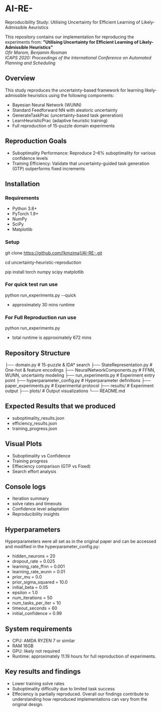 # AI-RE-

Reproducibility Study: Utilising Uncertainty for Efficient Learning of Likely-Admissible Aeuristics

This repository contains our implementation for reproducing the experiments from:
**"Utilising Uncertainty for Efficient Learning of Likely-Admissible Heuristics"**  
*Ofir Marom, Benjamin Rosman*  
_ICAPS 2020: Proceedings of the International Conference on Automated Planning and Scheduling_

## Overview

This study reproduces the uncertainty-based framework for learning likely-admissible heuristics using the following components:

- Bayesian Neural Network (WUNN)
- Standard Feedforward NN with aleatoric uncertainty
- GenerateTaskPrac (uncertainty-based task generation)
- LearnHeuristicPrac (adaptive heuristic training)
- Full reproduction of 15-puzzle domain experiments

## Reproduction Goals

- Suboptimality Performance: Reproduce 2–6% suboptimality for various confidence levels
- Training Efficiency: Validate that uncertainty-guided task generation (GTP) outperforms fixed increments

## Installation

### Requirements
- Python 3.8+
- PyTorch 1.9+
- NumPy
- SciPy
- Matplotlib

### Setup

git clone https://github.com/[kmzima]/AI-RE-.git

cd uncertainty-heuristic-reproduction

pip install torch numpy scipy matplotlib

### For quick test run use
python run_experiments.py --quick
- approximately 30 mins runtime

### For Full Reproduction run use
python run_experiments.py
- total runtime is approximately 672 mins

## Repository Structure
├── domain.py                  # 15-puzzle & IDA* search
├── StateRepresentation.py     # One-hot & feature encodings
├── NeuralNetworkComponents.py # FFNN, WUNN, uncertainty modeling
├── run_experiments.py         # Experiment entry point
├── hyperparameter_config.py   # Hyperparameter definitions
├── paper_experiments.py       # Experimental protocol
├── results/                   # Experiment output
├── plots/                     # Output visualizations
└── README.md

## Expected Results that we produced
- suboptimality_results.json
- efficiency_results.json
- training_progress.json

## Visual Plots
- Suboptimality vs Confidence
- Training progress
- Effieciency comparison (GTP vs Fixed)
- Search effort analysis

## Console logs 
- Iteration summary
- solve rates and timeouts
- Confidence level adaptation
- Reproducibility insights

## Hyperparameters
Hyperparameters were all set as in the original paper and can be accessed and modified in the hyperparameter_config.py:
- hidden_neurons = 20
- dropout_rate = 0.025
- learning_rate_ffnn = 0.001
- learning_rate_wunn = 0.01
- prior_mu = 0.0
- prior_sigma_squared = 10.0
- initial_beta = 0.05
- epsilon = 1.0
- num_iterations = 50
- num_tasks_per_iter = 10
- timeout_seconds = 60
- initial_confidence = 0.99

## System requirements 
- CPU: AMDA RYZEN 7 or similar
- RAM 16GB
- GPU: likely not required
- Runtime: approximately 11.19 hours for full reproduction of experiments. 

## Key results and findings
- Lower training solve rates
- Suboptimality difficulty due to limited task success
- Effeciency is partially reproduced.
Overall our findings contribute to understanding how reproduced implementations can vary from the original design.






